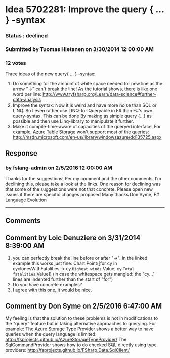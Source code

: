 # Idea 5702281: Improve the query { ... } -syntax #

### Status : declined

### Submitted by Tuomas Hietanen on 3/30/2014 12:00:00 AM

### 12 votes

Three ideas of the new query{ ... } -syntax:
1) Do something for the amount of white space needed for new line as the arrow "->" can't break the line!
As the tutorial shows, there is like one word per line:
http://www.tryfsharp.org/Learn/data-science#further-data-analysis
2) Improve the syntax: Now it is weird and have more noise than SQL or LINQ. So I even rather use LINQ-to-IQueryable in F# than F#'s own query-syntax. This can be done By making as simple query {...} as possible and then use Linq-library to manipulate it further.
3) Make it compile-time-aware of capacities of the queryed interface. For example, Azure Table Storage won't support most of the queries:
http://msdn.microsoft.com/en-us/library/windowsazure/dd135725.aspx



## Response 
### by fslang-admin on 2/5/2016 12:00:00 AM

Thanks for the suggestions! Per my comment and the other comments, I’m declining this, please take a look at the links.
One reason for declining was that some of the suggestions were not that concrete. Please open new issues if there are specific changes proposed
Many thanks
Don Syme, F# Language Evolution

------------------------
## Comments


## Comment by Loic Denuziere on 3/31/2014 8:39:00 AM
1) you can perfectly break the line before or after "->". In the linked example this works just fine:
Chart.Point([for cy in cyclonesWithFatalities ->
cy.``Highest winds``.Value,
cy.``Total fatalities``.Value])
(in case the whitespace gets mangled: the "cy..." lines are indented further than the start of "for")
2) Do you have concrete examples?
3) I agree with this one, it would be nice.


## Comment by Don Syme on 2/5/2016 6:47:00 AM
My feeling is that the solution to these problems is not in modifications to the "query" feature but in taking alternative approaches to querying. For example:
The Azure Storage Type Provider shows a better way to have queries when the query language is limited: http://fsprojects.github.io/AzureStorageTypeProvider/
The SqlCommandProvider shows how to do checked SQL directly using type providers: http://fsprojects.github.io/FSharp.Data.SqlClient/

